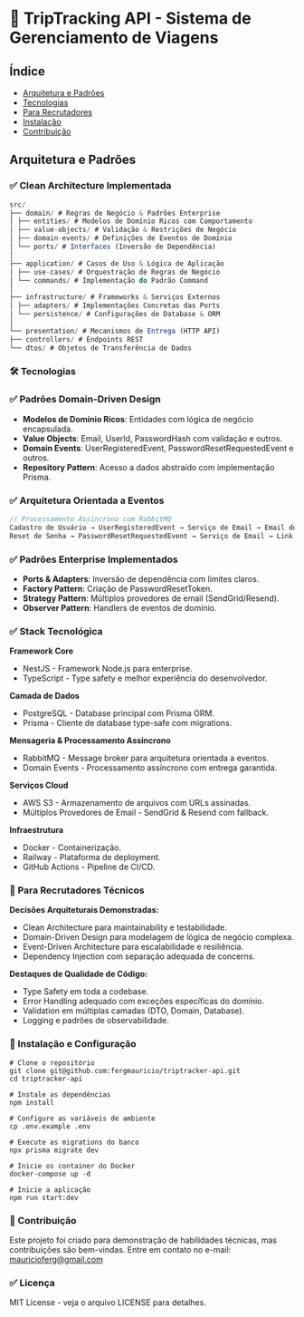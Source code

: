 # 🚀 TripTracking API - Sistema de Gerenciamento de Viagens

## Índice

- [Arquitetura e Padrões](#arquitetura-e-padrões)
- [Tecnologias](#tecnologias)
- [Para Recrutadores](#para-recrutadores)
- [Instalação](#instalação)
- [Contribuição](#contribuição)

<a id="arquitetura-e-padrões"></a>

## Arquitetura e Padrões

### ✅ Clean Architecture Implementada

```typescript
src/
├── domain/ # Regras de Negócio & Padrões Enterprise
│ ├── entities/ # Modelos de Domínio Ricos com Comportamento
│ ├── value-objects/ # Validação & Restrições de Negócio
│ ├── domain-events/ # Definições de Eventos de Domínio
│ └── ports/ # Interfaces (Inversão de Dependência)
│
├── application/ # Casos de Uso & Lógica de Aplicação
│ ├── use-cases/ # Orquestração de Regras de Negócio
│ └── commands/ # Implementação do Padrão Command
│
├── infrastructure/ # Frameworks & Serviços Externos
│ ├── adapters/ # Implementações Concretas das Ports
│ └── persistence/ # Configurações de Database & ORM
│
└── presentation/ # Mecanismos de Entrega (HTTP API)
├── controllers/ # Endpoints REST
└── dtos/ # Objetos de Transferência de Dados
```

<a id="tecnologias"></a>

### 🛠️ Tecnologias

### ✅ Padrões Domain-Driven Design

- **Modelos de Domínio Ricos**: Entidades com lógica de negócio encapsulada.
- **Value Objects**: Email, UserId, PasswordHash com validação e outros.
- **Domain Events**: UserRegisteredEvent, PasswordResetRequestedEvent e outros.
- **Repository Pattern**: Acesso a dados abstraído com implementação Prisma.

### ✅ Arquitetura Orientada a Eventos

```typescript
// Processamento Assíncrono com RabbitMQ
Cadastro de Usuário → UserRegisteredEvent → Serviço de Email → Email de Boas-Vindas.
Reset de Senha → PasswordResetRequestedEvent → Serviço de Email → Link de Reset.
```

### ✅ Padrões Enterprise Implementados

- **Ports & Adapters**: Inversão de dependência com limites claros.
- **Factory Pattern**: Criação de PasswordResetToken.
- **Strategy Pattern**: Múltiplos provedores de email (SendGrid/Resend).
- **Observer Pattern**: Handlers de eventos de domínio.

### ✅ Stack Tecnológica

**Framework Core**

- NestJS - Framework Node.js para enterprise.
- TypeScript - Type safety e melhor experiência do desenvolvedor.

**Camada de Dados**

- PostgreSQL - Database principal com Prisma ORM.
- Prisma - Cliente de database type-safe com migrations.

**Mensageria & Processamento Assíncrono**

- RabbitMQ - Message broker para arquitetura orientada a eventos.
- Domain Events - Processamento assíncrono com entrega garantida.

**Serviços Cloud**

- AWS S3 - Armazenamento de arquivos com URLs assinadas.
- Múltiplos Provedores de Email - SendGrid & Resend com fallback.

**Infraestrutura**

- Docker - Containerização.
- Railway - Plataforma de deployment.
- GitHub Actions - Pipeline de CI/CD.

<a id="para-recrutadores"></a>

### 🎯 Para Recrutadores Técnicos

**Decisões Arquiteturais Demonstradas:**

- Clean Architecture para maintainability e testabilidade.
- Domain-Driven Design para modelagem de lógica de negócio complexa.
- Event-Driven Architecture para escalabilidade e resiliência.
- Dependency Injection com separação adequada de concerns.

**Destaques de Qualidade de Código:**

- Type Safety em toda a codebase.
- Error Handling adequado com exceções específicas do domínio.
- Validation em múltiplas camadas (DTO, Domain, Database).
- Logging e padrões de observabilidade.

<a id="instalação"></a>

### 🚀 Instalação e Configuração

```
# Clone o repositório
git clone git@github.com:fergmauricio/triptracker-api.git
cd triptracker-api

# Instale as dependências
npm install

# Configure as variáveis de ambiente
cp .env.example .env

# Execute as migrations do banco
npx prisma migrate dev

# Inicie os container do Docker
docker-compose up -d

# Inicie a aplicação
npm run start:dev
```

<a id="contribuição"></a>

### 🤝 Contribuição

Este projeto foi criado para demonstração de habilidades técnicas, mas contribuições são bem-vindas.
Entre em contato no e-mail: mauricioferg@gmail.com

### ✅ Licença

MIT License - veja o arquivo LICENSE para detalhes.
